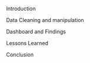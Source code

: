 Introduction


Data Cleaning and manipulation


Dashboard and Findings


Lessons Learned


Conclusion
